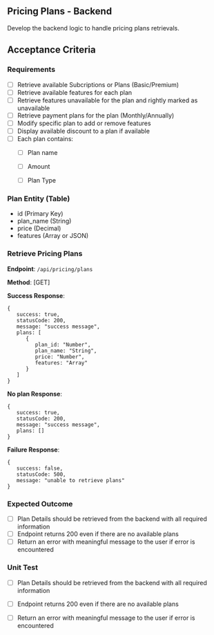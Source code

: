 ## Pricing Plans - Backend

Develop the backend logic to handle pricing plans retrievals.

## Acceptance Criteria

### Requirements
- [ ] Retrieve available Subcriptions or Plans (Basic/Premium)
- [ ] Retrieve available features for each plan
- [ ] Retrieve features unavailable for the plan and rightly marked as unavailable
- [ ] Retrieve payment plans for the plan (Monthly/Annually)
- [ ] Modify specific plan to add or remove features
- [ ] Display available discount to a plan if available
- [ ] Each plan contains:
   - [ ] Plan name
   - [ ] Amount
   - [ ] Plan Type


### Plan Entity (Table)
 - id (Primary Key)
 - plan_name (String)
 - price (Decimal)
 - features (Array or JSON)
 

### Retrieve Pricing Plans

**Endpoint**: `/api/pricing/plans`

**Method**: [GET]

**Success Response**:
  ```
  {
     success: true,
     statusCode: 200,
     message: "success message",
     plans: [
        {
           plan_id: "Number",
           plan_name: "String",
           price: "Number",
           features: "Array"
        }
     ]
  }
  ```
  
**No plan Response**:
  ```
  {
     success: true,
     statusCode: 200,
     message: "success message",
     plans: []
  }
  ```
  
**Failure Response**:
  ```
  {
     success: false,
     statusCode: 500,
     message: "unable to retrieve plans"
  }
  ```

### Expected Outcome
- [ ] Plan Details should be retrieved from the backend with all required information
- [ ] Endpoint returns 200 even if there are no available plans
- [ ] Return an error with meaningful message to the user if error is encountered

### Unit Test
- [ ] Plan Details should be retrieved from the backend with all required information
- [ ] Endpoint returns 200 even if there are no available plans
- [ ] Return an error with meaningful message to the user if error is encountered

